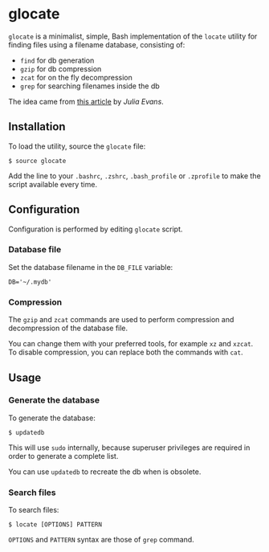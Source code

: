 # glocate

`glocate` is a minimalist, simple, Bash implementation of the `locate` utility
for finding files using a filename database, consisting of:

- `find` for db generation
- `gzip` for db compression
- `zcat` for on the fly decompression
- `grep` for searching filenames inside the db

The idea came from [this
article](http://jvns.ca/blog/2015/03/05/how-the-locate-command-works-and-lets-rewrite-it-in-one-minute/)
by *Julia Evans*.

## Installation

To load the utility, source the `glocate` file:

```
$ source glocate
```

Add the line to your `.bashrc`, `.zshrc`, `.bash_profile` or `.zprofile` to make
the script available every time.

## Configuration

Configuration is performed by editing `glocate` script.

### Database file

Set the database filename in the `DB_FILE` variable:

```
DB='~/.mydb'
```

### Compression

The `gzip` and `zcat` commands are used to perform compression and decompression
of the database file.

You can change them with your preferred tools, for example `xz` and `xzcat`. To
disable compression, you can replace both the commands with `cat`.

## Usage

### Generate the database

To generate the database:

```
$ updatedb
```
This will use `sudo` internally, because superuser privileges are required in
order to generate a complete list.

You can use `updatedb` to recreate the db when is obsolete.

### Search files

To search files:

```
$ locate [OPTIONS] PATTERN
```

`OPTIONS` and `PATTERN` syntax are those of `grep` command.
